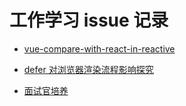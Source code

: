 # 工作学习 issue 记录

- [vue-compare-with-react-in-reactive](https://github.com/anson09/excalidraw#vue-compare-with-react-in-reactive#:~:text=vue%20compare%20with%20react%20in%20reactive)

- [defer 对浏览器渲染流程影响探究](https://github.com/anson09/blog/issues/1)

- [面试官培养](https://github.com/anson09/blog/issues/2)
